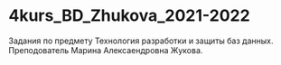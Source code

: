 # 4kurs_BD_Zhukova_2021-2022
Задания по предмету Технология разработки и защиты баз данных. Преподователь Марина Алексаендровна Жукова.
